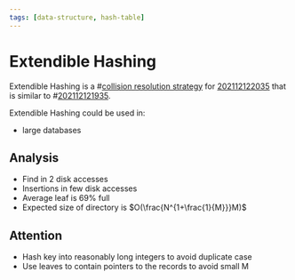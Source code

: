 ```yaml
---
tags: [data-structure, hash-table]
---
```


# Extendible Hashing

Extendible Hashing is a #[collision resolution strategy](202112131158.md) for
[202112122035](202112122035.md) that is similar to #[202112121935](202112121935.md).

Extendible Hashing could be used in:
- large databases

## Analysis

- Find in 2 disk accesses
- Insertions in few disk accesses
- Average leaf is 69% full
- Expected size of directory is $O(\frac{N^{1+\frac{1}{M}}}M)$

## Attention

- Hash key into reasonably long integers to avoid duplicate case
- Use leaves to contain pointers to the records to avoid small M
